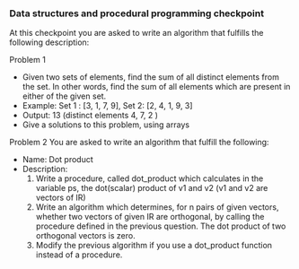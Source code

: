 

### Data structures and procedural programming checkpoint

At this checkpoint you are asked to write an algorithm that fulfills the following description:

Problem 1

- Given two sets of elements, find the sum of all distinct elements from the set. In other words, find the sum of all elements which are present in either of the given set.
- Example:
  Set 1 : [3, 1, 7, 9], Set 2: [2, 4, 1, 9, 3]
- Output: 13 (distinct elements 4, 7, 2 )
- Give a solutions to this problem, using arrays

Problem 2
You are asked to write an algorithm that fulfill the following:

- Name: Dot product
- Description:
  1. Write a procedure, called dot_product which calculates in the variable ps, the dot(scalar) product of v1 and v2 (v1 and v2 are vectors of IR)
  2. Write an algorithm which determines, for n pairs of given vectors, whether two vectors of given IR are orthogonal, by calling the procedure defined in the previous question. The dot product of two orthogonal vectors is zero.
  3. Modify the previous algorithm if you use a dot_product function instead of a procedure.

